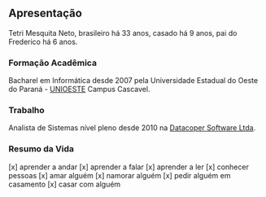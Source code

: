 ## Apresentação

Tetri Mesquita Neto, brasileiro há 33 anos, casado há 9 anos, pai do Frederico há 6 anos.

### Formação Acadêmica

Bacharel em Informática desde 2007 pela Universidade Estadual do Oeste do Paraná - [UNIOESTE](https://unioeste.br/?ref=tetri.github.io) Campus Cascavel.

### Trabalho

Analista de Sistemas nível pleno desde 2010 na [Datacoper Software Ltda](https://www.datacoper.com.br?ref=tetri.github.io).

### Resumo da Vida

[x] aprender a andar
[x] aprender a falar
[x] aprender a ler
[x] conhecer pessoas
[x] amar alguém
[x] namorar alguém
[x] pedir alguém em casamento
[x] casar com alguém
